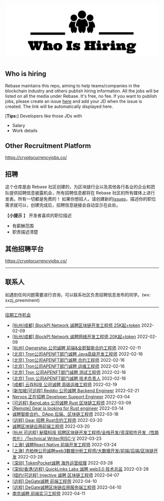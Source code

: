 <div align="center">
  <img src="./banner.png" style="margin: 0 auto 10px;" width="500"/>
</div>


## Who is hiring
Rebase maintains this repo, aiming to help teams/companies in the blockchain industry and others publish hiring information. All the jobs will be listed on all the media under Rebase. It's free, no fee.
If you want to publish jobs, please create an issue [here](https://github.com/rebase-network/who-is-hiring/issues/) and add your JD when the issue is created. The link will be automatically displayed here.

[**Tips:**]
Developers like those JDs with
- Salary
- Work details

## Other  Recruitment  Platform

https://cryptocurrencyjobs.co/

## 招聘
这个仓库是由 Rebase 社区创建的，为区块链行业以及其他各行各业的企业和团队提供招聘信息披露机会，所有招聘信息都将在 Rebase 社区的所有媒体上进行发表。所有一切都是免费的！
如果你想招人，请创建新的[issues](https://github.com/rebase-network/who-is-hiring/issues/)，描述你的职位需求就可以，创建完成后，招聘信息链接会自动显示在此处。

【**小提示**  】
开发者喜欢的职位描述
- 有薪酬范围
- 职责描述清楚

## 其他招聘平台
https://cryptocurrencyjobs.co/

---

## 联系人
如遇到任何问题需要进行咨询，可以联系社区负责招聘信息发布的同学。(wx: xxzj_preeminent)

---

[往期工作机会](./jobs.md)

- [[杭州/成都] BlockPI Network 诚聘区块链开发工程师 25K起+token](https://github.com/rebase-network/who-is-hiring/issues/72) 2022-02-09
- [[杭州/成都] BlockPI Network 诚聘网络开发工程师 20K起+token](https://github.com/rebase-network/who-is-hiring/issues/73) 2022-02-09
- [[杭州] Ownership 公司诚聘 前端&全职智能合约工程师](https://github.com/rebase-network/who-is-hiring/issues/74) 2022-02-11
- [[北京] Tron公司APENFT部门诚聘 Java高级开发工程师](https://github.com/rebase-network/who-is-hiring/issues/75) 2022-02-16
- [[北京] Tron公司APENFT部门诚聘 合约工程师](https://github.com/rebase-network/who-is-hiring/issues/76) 2022-02-16
- [[北京] Tron公司APENFT部门诚聘 运维工程师](https://github.com/rebase-network/who-is-hiring/issues/77) 2022-02-16
- [[北京] Tron 公司APENFT部门诚聘 测试工程师](https://github.com/rebase-network/who-is-hiring/issues/78) 2022-02-16
- [[北京] Tron 公司APENFT部门诚聘 技术负责人](https://github.com/rebase-network/who-is-hiring/issues/79) 2022-02-16
- [[成都] 云存科技 公司诚聘 高级运维工程师](https://github.com/rebase-network/who-is-hiring/issues/80) 2022-02-19
- [[新加坡/可远程] Reddio 公司诚聘 Backend Engineer](https://github.com/rebase-network/who-is-hiring/issues/81) 2022-02-21
- [Nervos 正在招聘 Developer Support Engineer](https://github.com/rebase-network/who-is-hiring/issues/83) 2022-03-04
- [[可远程] BangLabs 公司诚聘 Rust 区块链工程师](https://github.com/rebase-network/who-is-hiring/issues/94) 2022-03-09
- [[Remote] Gear is looking for Rust engineer](https://github.com/rebase-network/who-is-hiring/issues/96) 2022-03-14
- [诚聘智能合约、DApp 后端、区块链工程师](https://github.com/rebase-network/who-is-hiring/issues/98) 2022-03-18
- [[远程] Gear 招聘 Rust合约工程师](https://github.com/rebase-network/who-is-hiring/issues/99) 2022-03-20
- [诚聘区块链应用前端工程师](https://github.com/rebase-network/who-is-hiring/issues/100) 2022-03-20
- [[杭州 可远程] 秘猿科技 招聘区块链开发工程师/全栈开发/资深软件开发（性能优化）/Technical Writer/RISC-V](https://github.com/rebase-network/who-is-hiring/issues/101) 2022-03-23
- [[上海] 诚聘React Native 前端开发工程师](https://github.com/rebase-network/who-is-hiring/issues/102) 2022-03-24
- [[上海] 齐柏林公司诚聘web3数据分析工程师/大数据开发/前端/后端/区块链开发](https://github.com/rebase-network/who-is-hiring/issues/103) 2022-03-28
- [[深圳] TokenPocket诚聘 海外运营经理](https://github.com/rebase-network/who-is-hiring/issues/104) 2022-03-28
- [[深圳/香港/远程] QuickLinks Labs 诚聘 web3.0 技术总监](https://github.com/rebase-network/who-is-hiring/issues/105) 2022-03-28
- [[纽约/可远程] Injective 诚聘 区块链工程师](https://github.com/rebase-network/who-is-hiring/issues/106) 2022-04-07
- [[远程] DeGate诚聘 前端工程师](https://github.com/rebase-network/who-is-hiring/issues/107) 2022-04-10
- [[远程] DeGate诚聘区块链应用服务端工程师](https://github.com/rebase-network/who-is-hiring/issues/108) 2022-04-10
- [南京诚聘 前端实习工程师](https://github.com/rebase-network/who-is-hiring/issues/109) 2022-04-11
